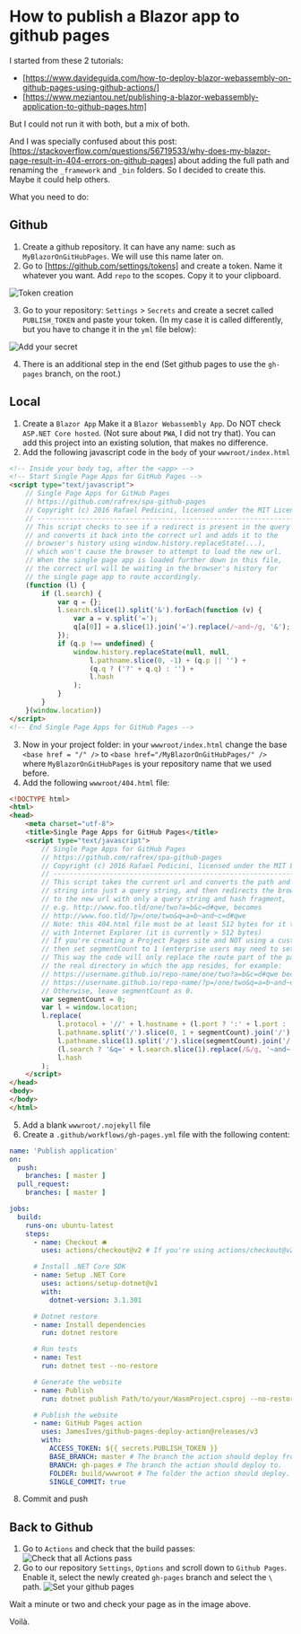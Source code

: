 # How to publish a Blazor app to github pages

I started from these 2 tutorials:

- [https://www.davideguida.com/how-to-deploy-blazor-webassembly-on-github-pages-using-github-actions/]
- [https://www.meziantou.net/publishing-a-blazor-webassembly-application-to-github-pages.htm]

But I could not run it with both, but a mix of both.

And I was specially confused about this post: [https://stackoverflow.com/questions/56719533/why-does-my-blazor-page-result-in-404-errors-on-github-pages] about adding the full path and renaming the `_framework` and `_bin` folders.
So I decided to create this. Maybe it could help others.

What you need to do:

## Github

1. Create a github repository. It can have any name: such as `MyBlazorOnGitHubPages`. We will use this name later on.
2. Go to [https://github.com/settings/tokens] and create a token. Name it whatever you want. Add `repo` to the scopes. Copy it to your clipboard.

![Token creation](2020-08-04-17-46-48.png)

3. Go to your repository: `Settings` > `Secrets` and create a secret called `PUBLISH_TOKEN` and paste your token. (In my case it is called differently, but you have to change it in the `yml` file below):

![Add your secret](2020-08-04-17-46-01.png)

4. There is an additional step in the end (Set github pages to use the `gh-pages` branch, on the root.) 

## Local

1. Create a `Blazor App` Make it a `Blazor Webassembly App`. Do NOT check `ASP.NET Core hosted`. (Not sure about `PWA`, I did not try that). You can add this project into an existing solution, that makes no difference.
2. Add the following javascript code in the `body` of your `wwwroot/index.html`

``` html
<!-- Inside your body tag, after the <app> -->
<!-- Start Single Page Apps for GitHub Pages -->
<script type="text/javascript">
    // Single Page Apps for GitHub Pages
    // https://github.com/rafrex/spa-github-pages
    // Copyright (c) 2016 Rafael Pedicini, licensed under the MIT License
    // ----------------------------------------------------------------------
    // This script checks to see if a redirect is present in the query string
    // and converts it back into the correct url and adds it to the
    // browser's history using window.history.replaceState(...),
    // which won't cause the browser to attempt to load the new url.
    // When the single page app is loaded further down in this file,
    // the correct url will be waiting in the browser's history for
    // the single page app to route accordingly.
    (function (l) {
        if (l.search) {
            var q = {};
            l.search.slice(1).split('&').forEach(function (v) {
                var a = v.split('=');
                q[a[0]] = a.slice(1).join('=').replace(/~and~/g, '&');
            });
            if (q.p !== undefined) {
                window.history.replaceState(null, null,
                    l.pathname.slice(0, -1) + (q.p || '') +
                    (q.q ? ('?' + q.q) : '') +
                    l.hash
                );
            }
        }
    }(window.location))
</script>
<!-- End Single Page Apps for GitHub Pages -->
```

3. Now in your project folder: in your `wwwroot/index.html` change the base `<base href = "/" />` to `<base href="/MyBlazorOnGitHubPages/" />` where `MyBlazorOnGitHubPages` is your repository name that we used before.
4. Add the following `wwwroot/404.html` file:

``` html
<!DOCTYPE html>
<html>
<head>
    <meta charset="utf-8">
    <title>Single Page Apps for GitHub Pages</title>
    <script type="text/javascript">
        // Single Page Apps for GitHub Pages
        // https://github.com/rafrex/spa-github-pages
        // Copyright (c) 2016 Rafael Pedicini, licensed under the MIT License
        // ----------------------------------------------------------------------
        // This script takes the current url and converts the path and query
        // string into just a query string, and then redirects the browser
        // to the new url with only a query string and hash fragment,
        // e.g. http://www.foo.tld/one/two?a=b&c=d#qwe, becomes
        // http://www.foo.tld/?p=/one/two&q=a=b~and~c=d#qwe
        // Note: this 404.html file must be at least 512 bytes for it to work
        // with Internet Explorer (it is currently > 512 bytes)
        // If you're creating a Project Pages site and NOT using a custom domain,
        // then set segmentCount to 1 (enterprise users may need to set it to > 1).
        // This way the code will only replace the route part of the path, and not
        // the real directory in which the app resides, for example:
        // https://username.github.io/repo-name/one/two?a=b&c=d#qwe becomes
        // https://username.github.io/repo-name/?p=/one/two&q=a=b~and~c=d#qwe
        // Otherwise, leave segmentCount as 0.
        var segmentCount = 0;
        var l = window.location;
        l.replace(
            l.protocol + '//' + l.hostname + (l.port ? ':' + l.port : '') +
            l.pathname.split('/').slice(0, 1 + segmentCount).join('/') + '/?p=/' +
            l.pathname.slice(1).split('/').slice(segmentCount).join('/').replace(/&/g, '~and~') +
            (l.search ? '&q=' + l.search.slice(1).replace(/&/g, '~and~') : '') +
            l.hash
        );
    </script>
</head>
<body>
</body>
</html>
```

5. Add a blank `wwwroot/.nojekyll` file
6.  Create a `.github/workflows/gh-pages.yml` file with the following content:

``` yml
name: 'Publish application'
on:
  push:
    branches: [ master ]
  pull_request:
    branches: [ master ]

jobs:
  build:
    runs-on: ubuntu-latest
    steps:
      - name: Checkout 🛎️
        uses: actions/checkout@v2 # If you're using actions/checkout@v2 you must set persist-credentials to false in most cases for the deployment to work correctly.

      # Install .NET Core SDK
      - name: Setup .NET Core
        uses: actions/setup-dotnet@v1
        with:
          dotnet-version: 3.1.301

      # Dotnet restore
      - name: Install dependencies
        run: dotnet restore

      # Run tests
      - name: Test
        run: dotnet test --no-restore

      # Generate the website
      - name: Publish
        run: dotnet publish Path/to/your/WasmProject.csproj --no-restore --configuration Release --output build

      # Publish the website
      - name: GitHub Pages action
        uses: JamesIves/github-pages-deploy-action@releases/v3
        with:
          ACCESS_TOKEN: ${{ secrets.PUBLISH_TOKEN }}
          BASE_BRANCH: master # The branch the action should deploy from.
          BRANCH: gh-pages # The branch the action should deploy to.
          FOLDER: build/wwwroot # The folder the action should deploy.
          SINGLE_COMMIT: true
```

8. Commit and push

## Back to Github

1. Go to `Actions` and check that the build passes:
![Check that all Actions pass](2020-08-04-17-44-27.png)
2. Go to our repository `Settings`, `Options` and scroll down to `Github Pages`. Enable it, select the newly created `gh-pages` branch and select the `\` path.
![Set your github pages](2020-08-04-17-44-55.png)

Wait a minute or two and check your page as in the image above.

Voilà.
